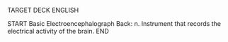 TARGET DECK
ENGLISH

START
Basic
Electroencephalograph
Back: n. Instrument that records the electrical activity of the brain.
END
